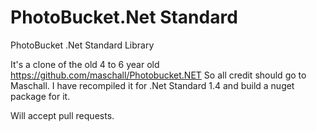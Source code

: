 # PhotoBucket.Net Standard
PhotoBucket .Net Standard Library

It's a clone of the old 4 to 6 year old https://github.com/maschall/Photobucket.NET So all credit should go to Maschall.
I have recompiled it for .Net Standard 1.4 and build a nuget package for it.

Will accept pull requests.

